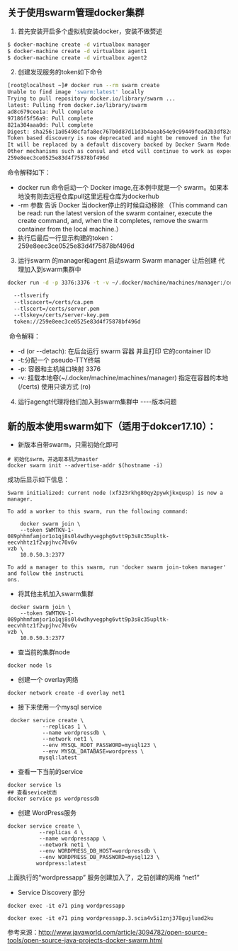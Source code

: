 ## 关于使用swarm管理docker集群
1. 首先安装开启多个虚拟机安装docker，安装不做赘述
```sh
$ docker-machine create -d virtualbox manager
$ docker-machine create -d virtualbox agent1
$ docker-machine create -d virtualbox agent2
```
2. 创建发现服务的token如下命令
```sh
[root@localhost ~]# docker run --rm swarm create
Unable to find image 'swarm:latest' locally
Trying to pull repository docker.io/library/swarm ... 
latest: Pulling from docker.io/library/swarm
ad8c679cee1a: Pull complete 
97186f5f56a9: Pull complete 
821a304aaa0d: Pull complete 
Digest: sha256:1a05498cfafa8ec767b0d87d11d3b4aeab54e9c99449fead2b3df82d2744d345
Token based discovery is now deprecated and might be removed in the future.
It will be replaced by a default discovery backed by Docker Swarm Mode.
Other mechanisms such as consul and etcd will continue to work as expected.
259e8eec3ce0525e83d4f75878bf496d
```
命令解释如下：
* docker run 命令启动一个 Docker image,在本例中就是一个 swarm。如果本地没有则去远程仓库pull这里远程仓库为dockerhub
* -rm 参数 告诉 Docker 当docker停止的时候自动移除 （This command can be read: run the latest version of the swarm container, execute the create command, 
and, when the it completes, remove the swarm container from the local machine.）
* 执行后最后一行显示构建的token：259e8eec3ce0525e83d4f75878bf496d

3. 运行swarm 的manager和agent
启动swarm  Swarm manager 让后创建 代理加入到swarm集群中
```sh
docker run -d -p 3376:3376 -t -v ~/.docker/machine/machines/manager:/certs:ro swarm manage -H 0.0.0.0:3376

  --tlsverify
  --tlscacert=/certs/ca.pem
  --tlscert=/certs/server.pem
  --tlskey=/certs/server-key.pem
  token://259e8eec3ce0525e83d4f75878bf496d
  ```
  命令解释：
* -d (or --detach): 在后台运行 swarm 容器 并且打印 它的container ID 
* -t:分配一个 pseudo-TTY终端
* -p: 容器和主机端口映射 3376 
* -v: 挂载本地卷(~/.docker/machine/machines/manager) 指定在容器的本地 (/certs) 使用只读方式 (ro)

4. 运行agengt代理将他们加入到swarm集群中
----版本问题

## 新的版本使用swarm如下（适用于dokcer17.10）：
* 新版本自带swarm，只需初始化即可
```
# 初始化swrm，并选取本机为master
docker swarm init --advertise-addr $(hostname -i)
```
成功后显示如下信息：
```
Swarm initialized: current node (xf323rkhg80qy2pywkjkxqusp) is now a manager.

To add a worker to this swarm, run the following command:

    docker swarm join \
    --token SWMTKN-1-089phhmfamjor1o1qj8s0l4wdhyvegphg6vtt9p3s8c35upltk-eecvhhtz1f2vpjhvc70v6v
vzb \
    10.0.50.3:2377

To add a manager to this swarm, run 'docker swarm join-token manager' and follow the instructi
ons.
```
* 将其他主机加入swarm集群
```
 docker swarm join \
    --token SWMTKN-1-089phhmfamjor1o1qj8s0l4wdhyvegphg6vtt9p3s8c35upltk-eecvhhtz1f2vpjhvc70v6v
vzb \
    10.0.50.3:2377
 ```
 * 查当前的集群node
 ```
 docker node ls
 ```
 * 创建一个 overlay网络
 ```
 docker network create -d overlay net1
 ```
 * 接下来使用一个mysql service
```
 docker service create \
           --replicas 1 \
           --name wordpressdb \
           --network net1 \
           --env MYSQL_ROOT_PASSWORD=mysql123 \
           --env MYSQL_DATABASE=wordpress \
          mysql:latest
```
* 查看一下当前的service
```
docker service ls 
## 查看sevice状态
docker service ps wordpressdb
```
* 创建 WordPress服务
 
 ```
 docker service create \
           --replicas 4 \
           --name wordpressapp \
           --network net1 \
           --env WORDPRESS_DB_HOST=wordpressdb \
           --env WORDPRESS_DB_PASSWORD=mysql123 \
          wordpress:latest
 ```
 上面执行的“wordpressapp” 服务创建加入了，之前创建的网络 “net1”
 *  Service Discovery 部分
 ```
 docker exec -it e71 ping wordpressapp
 
 docker exec -it e71 ping wordpressapp.3.scia4v5i1znj378gujluad2ku
 ```
 
 
 
 















参考来源：http://www.javaworld.com/article/3094782/open-source-tools/open-source-java-projects-docker-swarm.html
